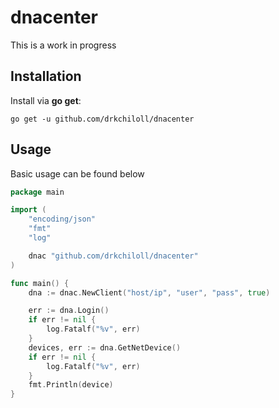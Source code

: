 # dnacenter
This is a work in progress

## Installation

Install via **go get**:

```shell
go get -u github.com/drkchiloll/dnacenter
```

## Usage
Basic usage can be found below

```go
package main

import (
    "encoding/json"
    "fmt"
    "log"

    dnac "github.com/drkchiloll/dnacenter"
)

func main() {
    dna := dnac.NewClient("host/ip", "user", "pass", true)

    err := dna.Login()
    if err != nil {
        log.Fatalf("%v", err)
    }
    devices, err := dna.GetNetDevice()
    if err != nil {
        log.Fatalf("%v", err)
    }
    fmt.Println(device)
}
```